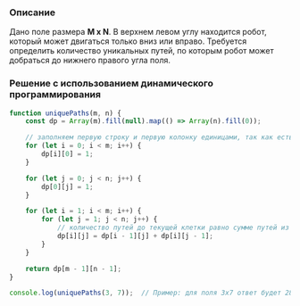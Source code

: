 ### Описание
Дано поле размера **M x N**. В верхнем левом углу находится робот, который может двигаться только вниз или вправо. Требуется определить количество уникальных путей, по которым робот может добраться до нижнего правого угла поля.

### Решение с использованием динамического программирования

```javascript
function uniquePaths(m, n) {
    const dp = Array(m).fill(null).map(() => Array(n).fill(0));

    // заполняем первую строку и первую колонку единицами, так как есть только один путь до любой из этих точек
    for (let i = 0; i < m; i++) {
        dp[i][0] = 1;
    }

    for (let j = 0; j < n; j++) {
        dp[0][j] = 1;
    }

    for (let i = 1; i < m; i++) {
        for (let j = 1; j < n; j++) {
            // количество путей до текущей клетки равно сумме путей из верхней и левой клеток
            dp[i][j] = dp[i - 1][j] + dp[i][j - 1];
        }
    }

    return dp[m - 1][n - 1];
}

console.log(uniquePaths(3, 7));  // Пример: для поля 3x7 ответ будет 28
